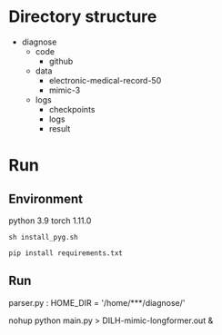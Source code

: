 # Directory structure
- diagnose
  - code
    - github
  - data
    - electronic-medical-record-50
    - mimic-3
  - logs
    - checkpoints
    - logs
    - result

# Run
## Environment
python 3.9
torch 1.11.0

`sh install_pyg.sh`

`pip install requirements.txt`

## Run

parser.py : HOME_DIR = '/home/***/diagnose/'

nohup python main.py > DILH-mimic-longformer.out &
